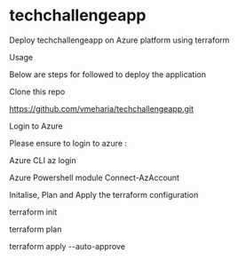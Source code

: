 # techchallengeapp
Deploy techchallengeapp on Azure platform using terraform

Usage

Below are steps for followed to deploy the application

Clone this repo

https://github.com/vmeharia/techchallengeapp.git

Login to Azure

Please ensure to login to azure :

Azure CLI 
az login

Azure Powershell module
Connect-AzAccount

Initalise, Plan and Apply the terraform configuration

terraform init

terraform plan

terraform apply --auto-approve

